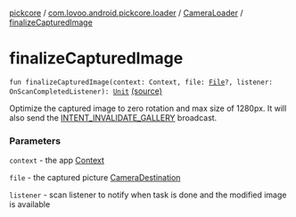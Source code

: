 [pickcore](../../index.md) / [com.lovoo.android.pickcore.loader](../index.md) / [CameraLoader](index.md) / [finalizeCapturedImage](./finalize-captured-image.md)

# finalizeCapturedImage

`fun finalizeCapturedImage(context: Context, file: `[`File`](https://docs.oracle.com/javase/8/docs/api/java/io/File.html)`?, listener: OnScanCompletedListener): `[`Unit`](https://kotlinlang.org/api/latest/jvm/stdlib/kotlin/-unit/index.html) [(source)](https://github.com/lovoo/android-pickpic/blob/master/pickcore/src/main/kotlin/com/lovoo/android/pickcore/loader/CameraLoader.kt#L85)

Optimize the captured image to zero rotation and max size of 1280px. It will also send the
[INTENT_INVALIDATE_GALLERY](-i-n-t-e-n-t_-i-n-v-a-l-i-d-a-t-e_-g-a-l-l-e-r-y.md) broadcast.

### Parameters

`context` - the app [Context](#)

`file` - the captured picture [CameraDestination](../../com.lovoo.android.pickcore.contract/-camera-destination/index.md)

`listener` - scan listener to notify when task is done and the modified image is available